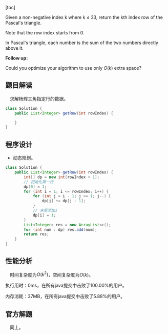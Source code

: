 [toc]

Given a non-negative index k where k ≤ 33, return the kth index row of the Pascal's triangle.

Note that the row index starts from 0.

In Pascal's triangle, each number is the sum of the two numbers directly above it.



**Follow up:**

Could you optimize your algorithm to use only $O(k)$ extra space?



## 题目解读

&emsp;求解杨辉三角指定行的数据。

```java
class Solution {
    public List<Integer> getRow(int rowIndex) {

    }
}
```

## 程序设计

* 动态规划。

```java
class Solution {
    public List<Integer> getRow(int rowIndex) {
        int[] dp = new int[rowIndex + 1];
        // 初始化第一行
        dp[0] = 1;
        for (int i = 1; i <= rowIndex; i++) {
            for (int j = i - 1; j >= 1; j--) {
                dp[j] += dp[j - 1];
            }
            // 末尾添加1
            dp[i] = 1;
        }
        List<Integer> res = new ArrayList<>();
        for (int num : dp) res.add(num);
        return res;
    }
}
```

## 性能分析

&emsp;时间复杂度为$O(k^2)$，空间复杂度为$O(k)$。

执行用时：0ms，在所有java提交中击败了100.00%的用户。

内存消耗：37MB，在所有java提交中击败了5.88%的用户。

## 官方解题

&emsp;同上。